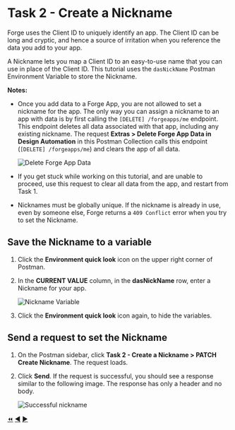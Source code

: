 # Task 2 - Create a Nickname

Forge uses the Client ID to uniquely identify an app. The Client ID can be long and cryptic, and hence a source of irritation when you reference the data you add to your app.

A Nickname lets you map a Client ID to an easy-to-use name that you can use in place of the Client ID. This tutorial uses the `dasNickName` Postman Environment Variable to store the Nickname. 

**Notes:**

- Once you add data to a Forge App, you are not allowed to set a nickname for the app. The only way you can assign a nickname to an app with data is by first calling the `[DELETE] /forgeapps/me` endpoint. This endpoint deletes all data associated with that app, including any existing nickname. The request **Extras > Delete Forge App Data in Design Automation** in this Postman Collection calls this endpoint (`[DELETE] /forgeapps/me`) and clears the app of all data.

    ![Delete Forge App Data](../images/task2-delete_forge_app.png "Delete Forge App")

- If you get stuck while working on this tutorial, and are unable to proceed, use this request to clear all data from the app, and restart from Task 1.


- Nicknames must be globally unique.  If the nickname is already in use, even by someone else, Forge returns a `409 Conflict` error when you try to set the Nickname.

## Save the Nickname to a variable

1. Click the **Environment quick look** icon on the upper right corner of Postman. 

2. In the **CURRENT VALUE** column, in the **dasNickName** row, enter a Nickname for your app.

   ![Nickname Variable](../images/task2-environment_variables_grid.png "Nickname Variable")


3. Click the **Environment quick look** icon again, to hide the variables.

## Send a request to set the Nickname

1. On the Postman sidebar, click **Task 2 - Create a Nickname > PATCH Create Nickname**. The request loads.

2. Click **Send**. If the request is successful, you should see a response similar to the following image. The response has only a header and no body.

    ![Successful nickname](../images/task2-successfull.png "Successful Nickname") 

[:rewind:](../readme.md "readme.md") [:arrow_backward:](task-1.md "Previous task") [:arrow_forward:](task-3.md "Next task")
